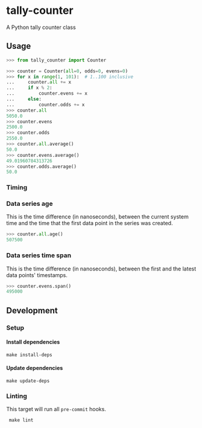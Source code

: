 # tally-counter
A Python tally counter class

## Usage
```python
>>> from tally_counter import Counter

>>> counter = Counter(all=0, odds=0, evens=0)
>>> for x in range(1, 101):  # 1..100 inclusive
...     counter.all += x
...     if x % 2:
...         counter.evens += x
...     else:
...         counter.odds += x
>>> counter.all
5050.0
>>> counter.evens
2500.0
>>> counter.odds
2550.0
>>> counter.all.average()
50.0
>>> counter.evens.average()
49.01960784313726
>>> counter.odds.average()
50.0

```

### Timing
### Data series age
This is the time difference (in nanoseconds), between the current system time and the time that the first data point in the series was created.

```python
>>> counter.all.age()
507500

```

### Data series time span
This is the time difference (in nanoseconds), between the first and the latest data points' timestamps.

```python
>>> counter.evens.span()
495000

```

## Development
### Setup
#### Install dependencies

```shell
make install-deps
```

#### Update dependencies

```shell
make update-deps
```

### Linting
This target will run all `pre-commit`  hooks.
```shell
 make lint
```
